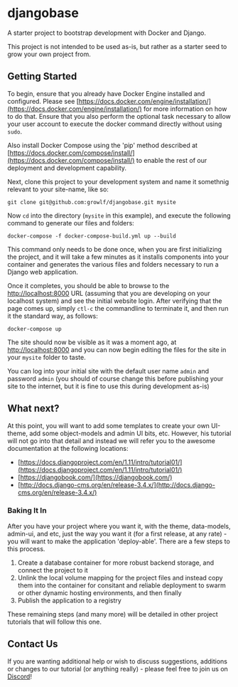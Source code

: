 # djangobase
A starter project to bootstrap development with Docker and Django.

This project is not intended to be used as-is, but rather as a starter seed to grow 
your own project from.

## Getting Started
To begin, ensure that you already have Docker Engine installed and configured.  Please see 
[https://docs.docker.com/engine/installation/](https://docs.docker.com/engine/installation/)
for more information on how to do that.  Ensure that you also perform the optional task 
necessary to allow your user account to execute the docker command directly without using 
`sudo`.

Also install Docker Compose using the 'pip' method described at 
[https://docs.docker.com/compose/install/](https://docs.docker.com/compose/install/)
to enable the rest of our deployment and development capability.

Next, clone this project to your development system and name it somethnig relevant to
your site-name, like so:

`git clone git@github.com:growlf/djangobase.git mysite`

Now `cd` into the directory (`mysite` in this example), and execute the following command 
to generate our files and folders:

`docker-compose -f docker-compose-build.yml up --build`

This command only needs to be done once, when you are first initializing the project, and 
it will take a few minutes as it installs components into your container and generates the
various files and folders necessary to run a Django web application.

Once it completes, you should be able to browse to the [http://localhost:8000](http://localhost:8000) 
URL (assuming that you are developing on your localhost system) and see the initial website login.  After 
verifying that the page comes up, simply `ctl-c` the commandline to terminate it, and then
run it the standard way, as follows:

`docker-compose up`

The site should now be visible as it was a moment ago, at [http://localhost:8000](http://localhost:8000)
and you can now begin editing the files for the site in your `mysite` folder to taste.

You can log into your initial site with the default user name `admin` and password `admin` 
(you should of course change this before publishing your site to the internet, but it is 
fine to use this during development as-is)

## What next?
At this point, you will want to add some templates to create your own UI-theme, add some 
object-models and admin UI bits, etc.  However, his tutorial will not go into that detail
and instead we will refer you to the awesome documentation at the following locations:

*  [https://docs.djangoproject.com/en/1.11/intro/tutorial01/](https://docs.djangoproject.com/en/1.11/intro/tutorial01/)
*  [https://djangobook.com/](https://djangobook.com/)
*  [http://docs.django-cms.org/en/release-3.4.x/](http://docs.django-cms.org/en/release-3.4.x/)

### Baking It In
After you have your project where you want it, with the theme, data-models, admin-ui, and 
etc, just the way you want it (for a first release, at any rate) - you will want to make 
the application 'deploy-able'.  There are a few steps to this process.

1) Create a database container for more robust backend storage, and connect the project to it
2) Unlink the local volume mapping for the project files and instead copy them into the 
container for consitant and reliable deployment to swarm or other dynamic hosting environments, and then finally
3) Publish the application to a registry

These remaining steps (and many more) will be detailed in other project tutorials that 
will follow this one.

## Contact Us
If you are wanting additional help or wish to discuss suggestions, additions or changes 
to our tutorial (or anything really) - please feel free to join us on 
[Discord](https://discord.gg/ADkJc3z)!  